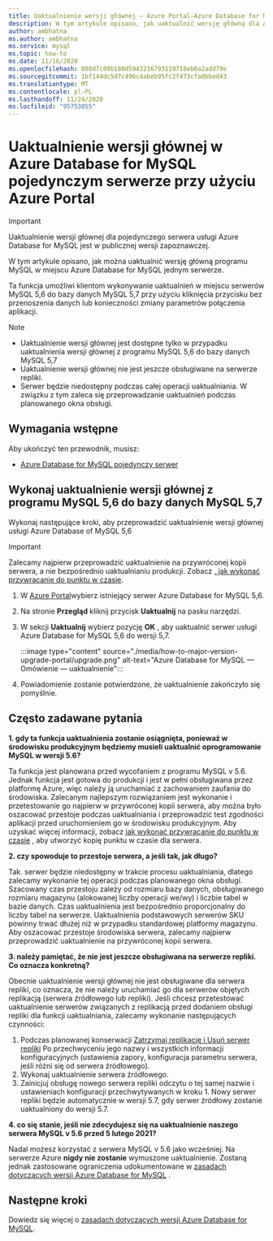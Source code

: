 ```yaml
---
title: Uaktualnienie wersji głównej — Azure Portal-Azure Database for MySQL — pojedynczy serwer
description: W tym artykule opisano, jak uaktualnić wersję główną dla Azure Database for MySQL-pojedynczego serwera przy użyciu Azure Portal
author: ambhatna
ms.author: ambhatna
ms.service: mysql
ms.topic: how-to
ms.date: 11/16/2020
ms.openlocfilehash: 080d7c09b180d5943216793119718eb6a2add79e
ms.sourcegitcommit: 1bf144dc5d7c496c4abeb95fc2f473cfa0bbed43
ms.translationtype: MT
ms.contentlocale: pl-PL
ms.lasthandoff: 11/24/2020
ms.locfileid: "95753055"
---
```

# <a name="major-version-upgrade-in-azure-database-for-mysql-single-server-using-the-azure-portal"></a>Uaktualnienie wersji głównej w Azure Database for MySQL pojedynczym serwerze przy użyciu Azure Portal

> [!IMPORTANT]
> Uaktualnienie wersji głównej dla pojedynczego serwera usługi Azure Database for MySQL jest w publicznej wersji zapoznawczej.

W tym artykule opisano, jak można uaktualnić wersję główną programu MySQL w miejscu Azure Database for MySQL jednym serwerze.

Ta funkcja umożliwi klientom wykonywanie uaktualnień w miejscu serwerów MySQL 5,6 do bazy danych MySQL 5,7 przy użyciu kliknięcia przycisku bez przenoszenia danych lub konieczności zmiany parametrów połączenia aplikacji.

> [!Note]
> * Uaktualnienie wersji głównej jest dostępne tylko w przypadku uaktualnienia wersji głównej z programu MySQL 5,6 do bazy danych MySQL 5,7<br>
> * Uaktualnienie wersji głównej nie jest jeszcze obsługiwane na serwerze repliki.
> * Serwer będzie niedostępny podczas całej operacji uaktualniania. W związku z tym zaleca się przeprowadzanie uaktualnień podczas planowanego okna obsługi.

## <a name="prerequisites"></a>Wymagania wstępne
Aby ukończyć ten przewodnik, musisz:
- [Azure Database for MySQL pojedynczy serwer](quickstart-create-mysql-server-database-using-azure-portal.md)

## <a name="perform-major-version-upgrade-from-mysql-56-to-mysql-57"></a>Wykonaj uaktualnienie wersji głównej z programu MySQL 5,6 do bazy danych MySQL 5,7

Wykonaj następujące kroki, aby przeprowadzić uaktualnienie wersji głównej usługi Azure Database of MySQL 5,6

> [!IMPORTANT]
> Zalecamy najpierw przeprowadzić uaktualnienie na przywróconej kopii serwera, a nie bezpośrednio uaktualnianiu produkcji. Zobacz [, jak wykonać przywracanie do punktu w czasie](howto-restore-server-portal.md#point-in-time-restore). 

1. W [Azure Portal](https://portal.azure.com/)wybierz istniejący serwer Azure Database for MySQL 5,6.

2. Na stronie **Przegląd** kliknij przycisk **Uaktualnij** na pasku narzędzi.

3. W sekcji **Uaktualnij** wybierz pozycję **OK** , aby uaktualnić serwer usługi Azure Database for MySQL 5,6 do wersji 5,7.

    :::image type="content" source="./media/how-to-major-version-upgrade-portal/upgrade.png" alt-text="Azure Database for MySQL — Omówienie — uaktualnienie":::

4. Powiadomienie zostanie potwierdzone, że uaktualnienie zakończyło się pomyślnie.

## <a name="frequently-asked-questions"></a>Często zadawane pytania

**1. gdy ta funkcja uaktualnienia zostanie osiągnięta, ponieważ w środowisku produkcyjnym będziemy musieli uaktualnić oprogramowanie MySQL w wersji 5.6?**

Ta funkcja jest planowana przed wycofaniem z programu MySQL v 5.6. Jednak funkcja jest gotowa do produkcji i jest w pełni obsługiwana przez platformę Azure, więc należy ją uruchamiać z zachowaniem zaufania do środowiska. Zalecanym najlepszym rozwiązaniem jest wykonanie i przetestowanie go najpierw w przywróconej kopii serwera, aby można było oszacować przestoje podczas uaktualniania i przeprowadzić test zgodności aplikacji przed uruchomieniem go w środowisku produkcyjnym. Aby uzyskać więcej informacji, zobacz [jak wykonać przywracanie do punktu w czasie](howto-restore-server-portal.md#point-in-time-restore) , aby utworzyć kopię punktu w czasie dla serwera. 

**2. czy spowoduje to przestoje serwera, a jeśli tak, jak długo?**

Tak. serwer będzie niedostępny w trakcie procesu uaktualniania, dlatego zalecamy wykonanie tej operacji podczas planowanego okna obsługi. Szacowany czas przestoju zależy od rozmiaru bazy danych, obsługiwanego rozmiaru magazynu (alokowanej liczby operacji we/wy) i liczbie tabel w bazie danych. Czas uaktualnienia jest bezpośrednio proporcjonalny do liczby tabel na serwerze. Uaktualnienia podstawowych serwerów SKU powinny trwać dłużej niż w przypadku standardowej platformy magazynu. Aby oszacować przestoje środowiska serwera, zalecamy najpierw przeprowadzić uaktualnienie na przywróconej kopii serwera.  

**3. należy pamiętać, że nie jest jeszcze obsługiwana na serwerze repliki. Co oznacza konkretną?**

Obecnie uaktualnienie wersji głównej nie jest obsługiwane dla serwera repliki, co oznacza, że nie należy uruchamiać go dla serwerów objętych replikacją (serwera źródłowego lub repliki). Jeśli chcesz przetestować uaktualnienie serwerów związanych z replikacją przed dodaniem obsługi repliki dla funkcji uaktualniania, zalecamy wykonanie następujących czynności:

1. Podczas planowanej konserwacji [Zatrzymaj replikację i Usuń serwer repliki](howto-read-replicas-portal.md) Po przechwyceniu jego nazwy i wszystkich informacji konfiguracyjnych (ustawienia zapory, konfiguracja parametru serwera, jeśli różni się od serwera źródłowego).
2. Wykonaj uaktualnienie serwera źródłowego.
3. Zainicjuj obsługę nowego serwera repliki odczytu o tej samej nazwie i ustawieniach konfiguracji przechwytywanych w kroku 1. Nowy serwer repliki będzie automatycznie w wersji 5.7, gdy serwer źródłowy zostanie uaktualniony do wersji 5.7.

**4. co się stanie, jeśli nie zdecydujesz się na uaktualnienie naszego serwera MySQL v 5.6 przed 5 lutego 2021?**

Nadal możesz korzystać z serwera MySQL v 5.6 jako wcześniej. Na serwerze Azure **nigdy nie zostanie** wymuszone uaktualnienie. Zostaną jednak zastosowane ograniczenia udokumentowane w [zasadach dotyczących wersji Azure Database for MySQL](concepts-version-policy.md) .

## <a name="next-steps"></a>Następne kroki

Dowiedz się więcej o [zasadach dotyczących wersji Azure Database for MySQL](concepts-version-policy.md).
